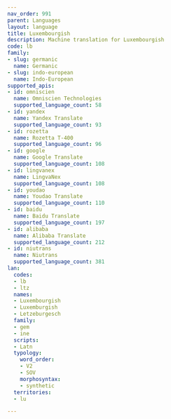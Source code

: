 ```yaml
---
nav_order: 991
parent: Languages
layout: language
title: Luxembourgish
description: Machine translation for Luxembourgish
code: lb
family:
- slug: germanic
  name: Germanic
- slug: indo-european
  name: Indo-European
supported_apis:
- id: omniscien
  name: Omniscien Technologies
  supported_language_count: 58
- id: yandex
  name: Yandex Translate
  supported_language_count: 93
- id: rozetta
  name: Rozetta T-400
  supported_language_count: 96
- id: google
  name: Google Translate
  supported_language_count: 108
- id: lingvanex
  name: LingvaNex
  supported_language_count: 108
- id: youdao
  name: Youdao Translate
  supported_language_count: 110
- id: baidu
  name: Baidu Translate
  supported_language_count: 197
- id: alibaba
  name: Alibaba Translate
  supported_language_count: 212
- id: niutrans
  name: Niutrans
  supported_language_count: 381
lan:
  codes:
  - lb
  - ltz
  names:
  - Luxembourgish
  - Luxemburgish
  - Letzeburgesch
  family:
  - gem
  - ine
  scripts:
  - Latn
  typology:
    word_order:
    - V2
    - SOV
    morphosyntax:
    - synthetic
  territories:
  - lu

---
```


